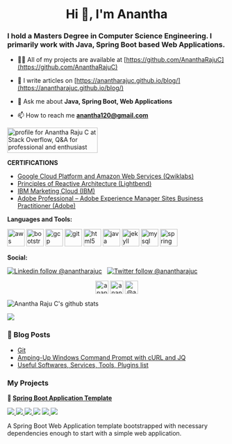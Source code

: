 <h1 align="center">Hi 👋, I'm Anantha</h1>

<h3 align="left">I hold a Masters Degree in Computer Science Engineering. I primarily work with Java, Spring Boot based Web Applications.</h3> 

- 👨‍💻 All of my projects are available at [https://github.com/AnanthaRajuC](https://github.com/AnanthaRajuC)

- 📝 I write articles on [https://anantharajuc.github.io/blog/](https://anantharajuc.github.io/blog/)

- 💬 Ask me about **Java, Spring Boot, Web Applications**

- 📫 How to reach me **anantha120@gmail.com**

<a href="https://stackoverflow.com/users/3711562/anantha-raju-c"><img src="https://stackoverflow.com/users/flair/3711562.png" width="208" height="58" alt="profile for Anantha Raju C at Stack Overflow, Q&amp;A for professional and enthusiast programmers" title="profile for Anantha Raju C at Stack Overflow, Q&amp;A for professional and enthusiast programmers"></a>

**CERTIFICATIONS**

* [Google Cloud Platform and Amazon Web Services (Qwiklabs)](https://google.qwiklabs.com/public_profiles/f39c6d6d-a4e3-4160-abe4-a625b1be976f)
* [Principles of Reactive Architecture (Lightbend)](https://www.youracclaim.com/badges/142c45b1-ab3b-42a3-b13d-05c37c44b9a1g)
* [IBM Marketing Cloud (IBM)](https://www.youracclaim.com/users/anantha-raju-c/badges)
* [Adobe Professional – Adobe Experience Manager Sites Business Practitioner (Adobe)](https://www.youracclaim.com/badges/576ecfb6-3061-43d0-b56a-eae866413aac)

**Languages and Tools:**  

<p align="left">
<img src="https://devicons.github.io/devicon/devicon.git/icons/amazonwebservices/amazonwebservices-original-wordmark.svg" alt="aws" width="40" height="40"/> 
<img src="https://devicons.github.io/devicon/devicon.git/icons/bootstrap/bootstrap-plain.svg" alt="bootstrap" width="40" height="40"/> 
<img src="https://www.vectorlogo.zone/logos/google_cloud/google_cloud-icon.svg" alt="gcp" width="40" height="40"/> 
<img src="https://www.vectorlogo.zone/logos/git-scm/git-scm-icon.svg" alt="git" width="40" height="40"/> 
<img src="https://devicons.github.io/devicon/devicon.git/icons/html5/html5-original-wordmark.svg" alt="html5" width="40" height="40"/> 
<img src="https://devicons.github.io/devicon/devicon.git/icons/java/java-original-wordmark.svg" alt="java" width="40" height="40"/> 
<img src="https://www.vectorlogo.zone/logos/jekyllrb/jekyllrb-icon.svg" alt="jekyll" width="40" height="40"/> 
<img src="https://devicons.github.io/devicon/devicon.git/icons/mysql/mysql-original-wordmark.svg" alt="mysql" width="40" height="40"/> 
<img src="https://www.vectorlogo.zone/logos/springio/springio-icon.svg" alt="spring" width="40" height="40"/></p><p align="center">
</p>

  **Social:**  
  
  [![Linkedin follow @anantharajuc](https://img.shields.io/badge/-anantharajuc-blue?style=flat-square&logo=Linkedin&logoColor=white&link=https://in.linkedin.com/in/anantharajuc)](https://in.linkedin.com/in/anantharajuc) &nbsp;
  [![Twitter follow @anantharajuc](https://img.shields.io/twitter/follow/anantharajuc?style=social)](https://twitter.com/anantharajuc) &nbsp;
  
<p align="center">
 <a href="https://dev.to/anantharajuc" target="blank"><img align="center" src="https://cdn.jsdelivr.net/npm/simple-icons@3.0.1/icons/dev-dot-to.svg" alt="anantharajuc" height="30" width="30" /></a>
<a href="https://instagram.com/anantharajuc" target="blank"><img align="center" src="https://cdn.jsdelivr.net/npm/simple-icons@3.0.1/icons/instagram.svg" alt="anantharajuc" height="30" width="30" /></a>
<a href="https://medium.com/@arcswdev" target="blank"><img align="center" src="https://cdn.jsdelivr.net/npm/simple-icons@3.0.1/icons/medium.svg" alt="@arcswdev" height="30" width="30" /></a>
</p>

![Anantha Raju C's github stats](https://github-readme-stats.vercel.app/api?username=anantharajuc&theme=vue&show_icons=true&include_all_commits=true&count_private=true)

<p align="left">
  <img width="" height="" src="https://github-readme-streak-stats.herokuapp.com/?user=anantharajuc">
<p/>

### 📕 Blog Posts

<!-- BLOG-POST-LIST:START -->
- [Git](https://anantharajuc.github.io/Git/)
- [Amping-Up Windows Command Prompt with cURL and JQ](https://anantharajuc.github.io/Beefing-Up-Windows-Command-Prompt-with-cURL-and-jq/)
- [Useful Softwares, Services, Tools, Plugins list](https://anantharajuc.github.io/List-Softwares-Services-Tools-Plugins/)
<!-- BLOG-POST-LIST:END -->

### My Projects

<p>
  <strong>
    <g-emoji class="g-emoji" alias="baby" fallback-src="https://github.githubassets.com/images/icons/emoji/unicode/1f476.png">👶</g-emoji>
    <a href="https://github.com/Spring-Boot-Framework/Spring-Boot-Application-Template">Spring Boot Application Template</a>
  </strong>
</p>

<p>
  <a href="https://github.com/Spring-Boot-Framework/Spring-Boot-Application-Template/network/members" rel="nofollow">
    <img src="https://img.shields.io/github/forks/Spring-Boot-Framework/Spring-Boot-Application-Template" style="max-width:100%;">
  </a> 
  <a href="https://github.com/Spring-Boot-Framework/Spring-Boot-Application-Template/stargazers" rel="nofollow">
    <img src="https://img.shields.io/github/stars/Spring-Boot-Framework/Spring-Boot-Application-Template" style="max-width:100%;">
  </a> 
  <a href="https://travis-ci.org/Spring-Boot-Framework/Spring-Boot-Application-Template" rel="nofollow">
    <img src="https://travis-ci.org/Spring-Boot-Framework/Spring-Boot-Application-Template.svg?branch=master" style="max-width:100%;">
  </a> 
 </a>
	<a alt="GitHub last commit">
     <img src="https://img.shields.io/github/last-commit/anantharajuc/Spring-Boot-Application-Template" />
 </a>
  <a href="https://sonarcloud.io/dashboard?id=Spring-Boot-Framework_Spring-Boot-Application-Template" rel="nofollow">
    <img src="https://sonarcloud.io/api/project_badges/measure?project=Spring-Boot-Framework_Spring-Boot-Application-Template&metric=alert_status" style="max-width:100%;">
  </a> 
   <a href="https://app.getpostman.com/run-collection/90dd899ee438f2b960dc" rel="nofollow">
    <img src="https://run.pstmn.io/button.svg" style="max-width:100%;">
  </a> 
</p>
<p>A Spring Boot Web Application template bootstrapped with necessary dependencies enough to start with a simple web application.</p>

<!--
**AnanthaRajuC/AnanthaRajuC** is a ✨ _special_ ✨ repository because its `README.md` (this file) appears on your GitHub profile.

Here are some ideas to get you started:

- 🔭 I’m currently working on ...
- 🌱 I’m currently learning ...
- 👯 I’m looking to collaborate on ...
- 🤔 I’m looking for help with ...
- 💬 Ask me about ...
- 📫 How to reach me: ...
- 😄 Pronouns: ...
- ⚡ Fun fact: ...
-->
